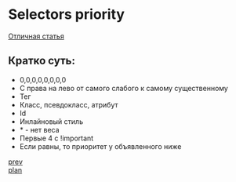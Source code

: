<h1>
Selectors priority
</h1>

<div>
<a href="https://habrahabr.ru/post/137588/">Отличная статья</a>
</div>

<div>
<h2>Кратко суть:</h2>
<ul>
<li>0,0,0,0,0,0,0,0</li>
<li>С права на лево от самого слабого к самому существенному</li>
<li>Тег</li>
<li>Класс, псевдокласс, атрибут</li>
<li>Id</li>
<li>Инлайновый стиль</li>
<li>* - нет веса</li>
<li>Первые 4 с !important</li>
<li>Если равны, то приоритет у объявленного ниже</li>
</ul>
</div>

<a href="02.md">prev</a>
<br/>
<a href="00.md">plan</a>
